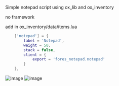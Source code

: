 Simple notepad script using ox_lib and ox_inventory

no framework


add in ox_inventory/data/items.lua
```lua
	['notepad'] = {
		label = 'Notepad',
		weight = 50,
		stack = false,
		client = {
			export = 'fores_notepad.notepad'
		}
	},
```
![image](https://user-images.githubusercontent.com/64091692/207100315-4e133877-f931-4c08-84fb-d66159e43e34.png)
![image](https://user-images.githubusercontent.com/64091692/207100353-fdfe7462-a7a7-4b70-aa85-809605d4ea09.png)
